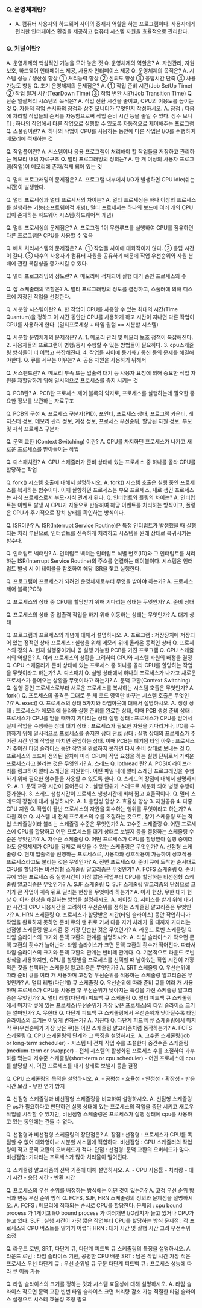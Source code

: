 ### Q. 운영체제란?
- A. 컴퓨터 사용자와 하드웨어 사이의 중재자 역할을 하는 프로그램이다. 사용자에게 편리한 인터페이스 환경을 제공하고 컴퓨터 시스템 자원을 효율적으로 관리한다.
### Q. 커널이란?
A. 운영체제의 핵심적인 기능을 모아 놓은 것
Q. 운영체제의 역할은?
A. 자원관리, 자원보호, 하드웨어 인터페이스 제공, 사용자 인터페이스 제공
Q. 운영체제의 목적은?
A. 시스템 성능 / 생산성 향상
① 처리능력 향상 ② 신뢰도 향상 ③ 응답시간 단축 ④ 사용 가능도 향상
Q. 초기 운영체제의 문제점은?
A. ① 작업 준비 시간(Job SetUp Time)  ② 작업 철거 시간(TearDown Time) ③ 작업 변환 시간(Job Transition Time)
Q. 단순 일괄처리 시스템의 목적은?
A. 작업 전환 시간을 줄이고, CPU의 이용도를 높이는 것
Q. 자동적 작업 순서화의 장점과 상주 모니터가 무엇인지 작성하시오.
A. 장점 : 다음에 처리할 작업들의 순서를 자동함으로써 작업 준비 시간 등을 줄일 수 있다.
상주 모니터 : 하나의 작업에서 다른 작업으로 실행할 수 있도록 자동적으로 제어해주는 프로그램
Q. 스풀링이란?
A. 하나의 작업이 CPU를 사용하는 동안에 다른 작업은 I/O를 수행하여 메모리에 적재하는 것

Q. 작업풀이란?
A. 시스템이나 응용 프로그램이 처리해야 할 작업들을 저장하고 관리하는 메모리 내의 자료구조
Q. 멀티 프로그래밍의 정의는?
A. 한 개 이상의 사용자 프로그램(작업)이 메모리에 존재/적재 되어 있는 것

Q. 멀티 프로그래밍의 문제점은?
A. 프로그램 내부에서 I/O가 발생하면 CPU idle(쉬는 시간)이 발생한다.

Q. 멀티 프로세싱과 멀티 프로세서의 차이는?
A. 멀티 프로세싱은 하나 이상의 프로세스를 실행하는 기능(소프트웨어적 개념), 멀티 프로세서는 하나의 보드에 여러 개의 CPU 칩이 존재하는 하드웨어 시스템(하드웨어적 개념)

Q. 멀티 프로세싱의 문제점은?
A. 프로그램 1이 무한루프를 실행하여 CPU를 점유하면 다른 프로그램은 CPU를 사용할 수 없음

Q. 배치 처리시스템의 문제점은?
A. ① 작업들 사이에 대화적이지 않다.  ② 응답 시간이 길다.  ③ 다수의 사용자가 컴퓨터 자원을 공유하기 때문에 작업 우선순위와 자원 분배에 관한 복잡성을 증가시킬 수 있다.

Q. 멀티 프로그래밍의 정도란?
A. 메모리에 적재되어 실행 대기 중인 프로세스의 수

Q. 잡 스케줄러의 역할은?
A. 멀티 프로그래밍의 정도를 결정하고, 스풀러에 의해 디스크에 저장된 작업을 선정한다.

Q. 시분할 시스템이란?
A. 한 작업이 CPU를 사용할 수 있는 최대의 시간(Time Quantum)을 정하고 이 시간 동안만 CPU를 사용하게 하고 시간이 지나면 다른 작업이 CPU를 사용하게 한다. (멀티프로세싱 + 타임 퀀텀 == 시분할 시스템)

Q. 시분할 운영체제의 문제점은?
A. 1. 메모리 관리 및 메모리 보호 정책이 복잡해진다.
2. 사용자들의 프로그램이 병행/동시 수행할 수 있는 방법들이 필요하다.
3. cpu스케줄링 방식들이 더 어렵고 복잡해진다.
4. 작업들 사이에 동기화 / 통신 등의 문제를 해결해야한다.
Q. 큐를 세우는 이유는?
A. 공용 자원을 사용하기 위해서

Q. 서스펜드란?
A. 메모리 부족 또는 입출력 대기 등 사용자 요청에 의해 중요한 작업 자원을 재할당하기 위해 일시적으로 프로세스를 중지 시키는 것

Q. PCB란?
A. PCB란 프로세스 제어 블록의 약자로, 프로세스를 실행하는데 필요한 중요한 정보를 보관하는 자료구조

Q. PCB의 구성
A. 프로세스 구분자(PID), 포인터, 프로세스 상태, 프로그램 카운터, 레지스터 정보, 메모리 관리 정보, 계정 정보, 프로세스 우선순위, 할당된 자원 정보, 부모 및 자식 프로세스 구분자

Q. 문맥 교환 (Context Switching) 이란?
A. CPU를 차지하던 프로세스가 나가고 새로운 프로세스를 받아들이는 작업

Q. 디스패치란?
A. CPU 스케줄러가 준비 상태에 있는 프로세스 중 하나를 골라 CPU를 할당하는 작업

Q. fork() 시스템 호출에 대해서 설명하시오.
A. fork() 시스템 호출은 실행 중인 프로세스를 복사하는 함수이다. 이때 실항하던 프로세스는 부모 프로세스, 새로 생긴 프로세스는 자식 프로세스로서 부모-자식 관계가 된다.
Q. 인터럽트와 폴링의 차이는?
A. 인터럽트는 이벤트 발생 시 CPU가 자동으로 반응하여 해당 이벤트를 처리하는 방식이고, 폴링은 CPU가 주기적으로 장치 상태를 확인하는 방식이다.

Q. ISR이란?
A. ISR(Interrupt Service Routine)은 특정 인터럽트가 발생했을 때 실행되는 처리 루틴으로, 인터럽트를 신속하게 처리하고 시스템을 원래 상태로 복귀시키는 함수다.

Q. 인터럽트 벡터란?
A. 인터럽트 벡터는 인터럽트 식별 번호(ID)와 그 인터럽트를 처리하는 ISR(Interrupt Service Routine)의 주소를 연결하는 테이블이다.  시스템은 인터럽트 발생 시 이 테이블을 참조하여 해당 ISR을 찾고 실행한다.

Q. 프로그램이 프로세스가 되려면 운영체제로부터 무엇을 받아야 하는가?
A. 프로세스 제어 블록(PCB)

Q. 프로세스의 상태 중 CPU를 할당받기 위해 기다리는 상태는 무엇인가?
A. 준비 상태

Q. 프로세스의 상태 중 입출력 작업을 하기 위해 이동하는 상태는 무엇인가?
A. 대기 상태

Q. 프로그램과 프로세스의 개념에 대해서 설명하시오.
A. 프로그램 : 저장장치에 저장되어 있는 정적인 상태
프로세스 : 실행을 위해 메모리 위에 올라온 동적인 상태
Q. 프로세스의 정의
A. 현재 실행중이거나 곧 실행 가능한 PCB를 가진 프로그램
Q. CPU 스케줄러의 역할은?
A. 여러 프로세스의 상황을 고려하여 CPU와 시스템 자원의 배정을 결정
Q. CPU 스케줄러가 준비 상태에 있는 프로세스 중 하나를 골라 CPU를 할당하는 작업을 무엇이라고 하는가?
A. 디스패치
Q. 실행 상태에서 하나의 프로세스가 나가고 새로운 프로세스가 들어오는 상황을 무엇이라고 하는가?
A. 문맥 교환(Context Switching)
Q. 실행 중인 프로세스로부터 새로운 프로세스를 복사하는 시스템 호출은 무엇인가?
A. fork()
Q. 프로세스의 골격은 그대로 둔 채 코드 영역만 바꾸는 시스템 호출은 무엇인가?
A. exec()
Q. 프로세스의 상태 5가지와 타임아웃에 대해서 설명하시오.
A. 생성 상태 : 프로세스가 메모리에 올라와 실행 준비를 완료한 상태, 이때 PCB 생성
준비 상태 : 프로세스가 CPU를 얻을 때까지 기다리는 상태
실행 상태 : 프로세스가 CPU를 얻어서 실제 작업을 수행하는 상태
대기 상태 : 프로세스가 필요한 자원을 기다리거나,  I/O를 수행하기 위해 일시적으로 프로세스를 중지한 상태
완료 상태 : 실행 상태의 프로세스가 주어진 시간 안에 작업을 마치면 진입하는 상태. 이때 PCB는 폐기됨
타임 아웃 : 프로세스가 주어진 타임 슬라이스 동안 작업을 완료하지 못하면 다시 준비 상태로 보내는 것
Q. 프로세스의 코드에 정의된 절차에 따라 CPU에 작업 요청을 하는 실행 단위로서 가벼운 프로세스라고 불리는 것은 무엇인가?
A. 스레드
Q. lpthread 란?
A. POSIX 라이브러리를 링크하여 멀티 스레딩을 지원한다. 어떤 파일 내에 멀티 스레딩 프로그래밍을 수행하기 위해 필요한 함수들을 사용할 수 있도록 한다.
Q. 스레드의 장점에 대해서 설명하시오.
A. 1. 문맥 교환 시간이 줄어든다
2 . 실행 단위가 스레드로 세분화 되어 병행 수행이 증가한다.
3. 스레드 생성시간이 프로세스 생성시간에 비해 짧고 효율적이다.
Q. 멀티 스레드의 장점에 대서 설명하시오.
A. 1. 응답성 향상  2. 효율성 향상  3. 자원공유  4. 다중 CPU 지원
Q. 작업이 끝난 프로세스의 자원을 회수하는 행위를 무엇이라고 하는가?
A. 자원 회수
Q. 시스템 내 전체 프로세스의 수를 조절하는 것으로, 장기 스케줄링 또는 작업 스케줄링이라 불리는 스케줄링 수준은 무엇인가?
A. 고수준 스케줄링
Q. 어떤 프로세스에 CPU를 할당하고 어떤 프로세스를 대기 상태로 보낼지 등을 결정하는 스케줄링 수준은 무엇인가?
A. 저수준 스케줄링
Q. 어떤 프로세스가 CPU를 할당받아 실행 중이더라도 운영체제가 CPU를 강제로 빼앗을 수 있는 스케줄링은 무엇인가?
A. 선점형 스케줄링
Q. 현재 입출력을 진행하는 프로세스로, 사용자와 상호작용이 가능하여 상호작용 프로세스라고도 불리는 것은 무엇인가?
A. 전면 프로세스
Q. 준비 큐에 도착한 순서대로 CPU를 할당하는 비선점형 스케줄링 알고리즘은 무엇인가?
A. FCFS 스케줄링
Q. 준비 큐에 있는 프로세스 중 실행시간이 가장 짧은 작업부터 CPU를 할당하는 비선점형 스케줄링 알고리즘은 무엇인가?
A. SJF 스케줄링
Q. SJF 스케줄링 알고리즘의 단점으로 크기가 큰 작업이 계속 뒤로 밀리는 현상을 무엇이라 하는가?
A. 아사 현상, 무한 대기 현상
Q. 아사 현상을 해결하는 방법을 설명하시오.
A. 에이징
Q. 서비스를 받기 위해 대기한 시간과 CPU 사용시간을 고려하여 우선순위를 정하는 스케줄링 알고리즘은 무엇인가?
A. HRN 스케줄링
Q. 프로세스가 할당받은 시간(타임 슬라이스) 동안 작업하다가 작업을 완료하지 못하면 준비 큐의 맨 뒤로 가서 다음 자기 차례가 올 때까지 기다리는 선점형 스케줄링 알고리즘 중 가장 단순한 것은 무엇인가?
A. 라운드 로빈 스케줄링
Q. 타임 슬라이스의 크기와 문맥 교환의 관계를 설명하시오.
A. 타임 슬라이스가 작으면 문맥 교환의 횟수가 늘어난다. 타임 슬라이스가 크면 문맥 교환의 횟수가 적어진다. 따라서 타임 슬라이스의 크기와 문맥 교환의 관계는 반비례 관계다.
Q. 기본적으로 라운드 로빈 방식을 사용하지만, CPU를 할당받을 프로세스를 선택할 때 남아있는 작업 시간이 가장 적은 것을 선택하는 스케줄링 알고리즘은 무엇인가?
A. SRT 스케줄링
Q. 우선순위에 따라 준비 큐를 여러 개 사용하며 고정형 우선순위를 적용하는 스케줄링 알고리즘은 무엇인가?
A. 멀티 레벨(다단계) 큐 스케줄링
Q. 우선순위에 따라 준비 큐를 여러 개 사용하며 프로세스가 CPU를 사용한 후 우선순위가 낮아지는 특성을 가진 스케줄링 알고리즘은 무엇인가?
A. 멀티 레벨(다단계) 피드백 큐 스케줄링
Q. 멀티 피드백 큐 스케줄링에서 마지막 큐에 있는 프로세스(우선순위가 가장 낮은 프로세스)의 타임 슬라이스 크기는 얼마인가?
A. 무한대
Q. 다단계 피드백 큐 스케줄링에서 우선순위가 낮아질수록 타임 슬라이스의 크기는 어떻게 변하는가?
A. 커진다
Q. 다단계 피드백 큐 스케줄링에서 마지막 큐(우선순위가 가장 낮은 큐)는 어떤 스케줄링 알고리즘처럼 동작하는가?
A. FCFS 스케줄링
Q. CPU 스케줄링의 단계와 그 특징을 설명하시오.
A. 고수준 스케줄링(job or long-term scheduler)  - 시스템 내 전체 작업 수를 조절한다
중간수준 스케줄링(medium-term or swapper) - 전체 시스템의 활성화된 프로세스 수를 조절하여 과부하를 막는다
저수준 스케줄링(short-term or cpu scheduler) - 어떤 프로세스에 cpu를 할당할 지, 어떤 프로세스를 대기 상태로 보낼지 등을 결정

Q. CPU 스케줄링의 목적을 설명하시오.
A. - 공평성  - 효율성  - 안정성  - 확장성  - 반응 시간 보장  - 무한 연기 방지

Q. 선점형 스케줄링과 비선점형 스케줄링을 비교하여 설명하시오.
A. 선점형 스케줄링은 os가 필요하다고 판단하면 실행 상태에 있는 프로세스의 작업을 중단 시키고 새로우 작업을 시작할 수 있지만, 비선점형 스케줄링은 프로세스가 실행 상태에 cpu를 사용하고 있는 동안에는 건들 수 없다.

Q. 선점형과 비선점형 스케줄링의 장단점은?
A. 장점 :
선점형 : 프로세스가 CPU를 독점할 수 없어 대화형이나 시분할 시스템에 적합하다.
비선점형 : CPU 스케줄러의 작업량이 적고 문맥 교환의 오버헤드가 적다.
단점 :
선점형: 문맥 교환의 오버헤드가 많다.
비선점형: 기다리는 프로세스가 많아 처리율이 떨어진다.

Q. 스케줄링 알고리즘의 선택 기준에 대해 설명하시오.
A. - CPU 사용률  - 처리량  - 대기 시간  - 응답 시간  - 반환 시간

Q. 프로세스의 우선 순위를 배정하는 방식에는 어떤 것이 있는가?
A. 고정 우선 순위 방식과 변동 우선 순위 방식
Q. FCFS, SJF, HRN 스케줄링의 정의와 문제점을 설명하시오.
A. FCFS : 메모리에 적재되는 순서로 CPU를 할당한다.
문제점 : cpu bound process 가 1개이고 I/O bound process 가 여러개면 I/O장치가 놀고 있거나 CPU가 놀고 있다.
SJF : 실행 시간이 가장 짧은 작업부터 CPU를 할당하는 방식
문제점 : 각 프로세스의 CPU 버스트를 알기가 어렵다
HRN : 대기 시간 및 실행 시간 고려 우선수위 조정

Q. 라운드 로빈, SRT, 다단계 큐, 다단계 피드백 큐 스케줄링의 특징을 설명하시오.
A. 라운드 로빈 : 타임 슬라이스 기반, 공평한 CPU 배분
SRT : 남은 작업 시간 가장 적은 프로세스 우선
다단계 큐 : 우선 순위별 큐 구분
다단계 피드백 큐 : 프로세스 성능에 따라 큐 이동 가능

Q. 타임 슬라이스의 크기를 정하는 것과 시스템 효율성에 대해 설명하시오.
A. 타임 슬라이스 작으면 문맥 교환 빈번
타임 슬라이스 크면 처리량 감소 가능
적절한 타임 슬라이스 설정으로 시스테 효율성 조정 필요